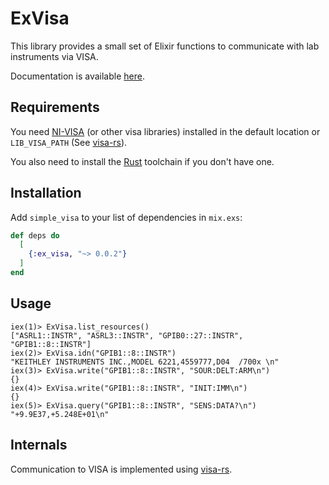 # ExVisa

This library provides a small set of Elixir functions to communicate with lab instruments via VISA.

Documentation is available [here](https://hexdocs.pm/ex_visa/ExVisa.html).
## Requirements
You need [NI-VISA](https://www.ni.com/en-us/support/downloads/drivers/download.ni-visa.html#460225) (or other visa libraries) installed in the default location or `LIB_VISA_PATH` (See [visa-rs](https://github.com/TsuITOAR/visa-rs)).

You also need to install the [Rust](https://www.rust-lang.org/tools/install) toolchain if you don't have one.

## Installation

Add `simple_visa` to your list of dependencies in `mix.exs`:

```elixir
def deps do
  [
    {:ex_visa, "~> 0.0.2"}
  ]
end
```

## Usage
```
iex(1)> ExVisa.list_resources()
["ASRL1::INSTR", "ASRL3::INSTR", "GPIB0::27::INSTR", "GPIB1::8::INSTR"]
iex(2)> ExVisa.idn("GPIB1::8::INSTR")
"KEITHLEY INSTRUMENTS INC.,MODEL 6221,4559777,D04  /700x \n"
iex(3)> ExVisa.write("GPIB1::8::INSTR", "SOUR:DELT:ARM\n")
{}
iex(4)> ExVisa.write("GPIB1::8::INSTR", "INIT:IMM\n")
{}
iex(5)> ExVisa.query("GPIB1::8::INSTR", "SENS:DATA?\n")
"+9.9E37,+5.248E+01\n"
```

## Internals
Communication to VISA is implemented using [visa-rs](https://github.com/TsuITOAR/visa-rs).
